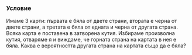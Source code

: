 ### Условие
Имаме 3 карти: първата е бяла от двете страни, втората е черна от двете
страни, а третата е бяла от едната и черна от другата страна. Всяка карта е поставена в
затворена кутия. Избираме произволна кутия, отваряме я и виждаме, че горната страна
на картата в нея е бяла. Каква е вероятността другата страна на картата също да е бяла?
